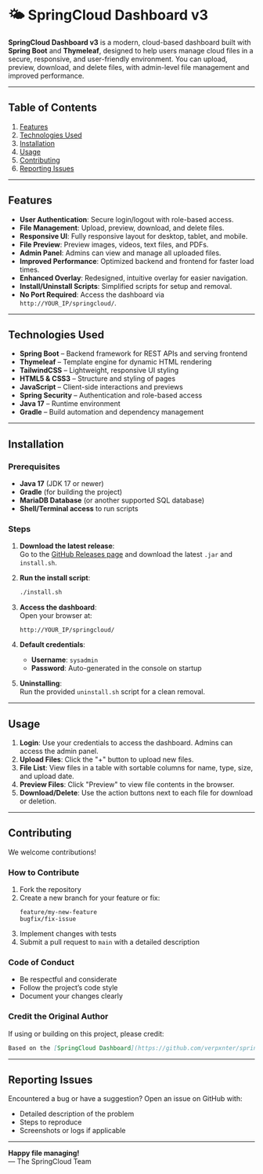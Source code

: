 # 🌤️ SpringCloud Dashboard v3

**SpringCloud Dashboard v3** is a modern, cloud-based dashboard built with **Spring Boot** and **Thymeleaf**, designed to help users manage cloud files in a secure, responsive, and user-friendly environment. You can upload, preview, download, and delete files, with admin-level file management and improved performance.

---

## Table of Contents

1. [Features](#features)
2. [Technologies Used](#technologies-used)
3. [Installation](#installation)
4. [Usage](#usage)
5. [Contributing](#contributing)
6. [Reporting Issues](#reporting-issues)

---

## Features

- **User Authentication**: Secure login/logout with role-based access.
- **File Management**: Upload, preview, download, and delete files.
- **Responsive UI**: Fully responsive layout for desktop, tablet, and mobile.
- **File Preview**: Preview images, videos, text files, and PDFs.
- **Admin Panel**: Admins can view and manage all uploaded files.
- **Improved Performance**: Optimized backend and frontend for faster load times.
- **Enhanced Overlay**: Redesigned, intuitive overlay for easier navigation.
- **Install/Uninstall Scripts**: Simplified scripts for setup and removal.
- **No Port Required**: Access the dashboard via `http://YOUR_IP/springcloud/`.

---

## Technologies Used

- **Spring Boot** – Backend framework for REST APIs and serving frontend
- **Thymeleaf** – Template engine for dynamic HTML rendering
- **TailwindCSS** – Lightweight, responsive UI styling
- **HTML5 & CSS3** – Structure and styling of pages
- **JavaScript** – Client-side interactions and previews
- **Spring Security** – Authentication and role-based access
- **Java 17** – Runtime environment
- **Gradle** – Build automation and dependency management

---

## Installation

### Prerequisites

- **Java 17** (JDK 17 or newer)
- **Gradle** (for building the project)
- **MariaDB Database** (or another supported SQL database)
- **Shell/Terminal access** to run scripts

### Steps

1. **Download the latest release**:  
   Go to the [GitHub Releases page](https://github.com/verpxnter/springcloud/releases) and download the latest `.jar` and `install.sh`.

2. **Run the install script**:  
   ```bash
   ./install.sh
   ```

3. **Access the dashboard**:  
   Open your browser at:  
   ```
   http://YOUR_IP/springcloud/
   ```

4. **Default credentials**:  
   - **Username**: `sysadmin`  
   - **Password**: Auto-generated in the console on startup

5. **Uninstalling**:  
   Run the provided `uninstall.sh` script for a clean removal.

---

## Usage

1. **Login**: Use your credentials to access the dashboard. Admins can access the admin panel.
2. **Upload Files**: Click the "+" button to upload new files.
3. **File List**: View files in a table with sortable columns for name, type, size, and upload date.
4. **Preview Files**: Click "Preview" to view file contents in the browser.
5. **Download/Delete**: Use the action buttons next to each file for download or deletion.

---

## Contributing

We welcome contributions!  

### How to Contribute

1. Fork the repository  
2. Create a new branch for your feature or fix:  
   ```
   feature/my-new-feature
   bugfix/fix-issue
   ```
3. Implement changes with tests  
4. Submit a pull request to `main` with a detailed description

### Code of Conduct

- Be respectful and considerate  
- Follow the project’s code style  
- Document your changes clearly

### Credit the Original Author

If using or building on this project, please credit:  
```markdown
Based on the [SpringCloud Dashboard](https://github.com/verpxnter/springcloud) by [@verpxnter](https://github.com/verpxnter)
```

---

## Reporting Issues

Encountered a bug or have a suggestion? Open an issue on GitHub with:  

- Detailed description of the problem  
- Steps to reproduce  
- Screenshots or logs if applicable

---

**Happy file managing!**  
— The SpringCloud Team
